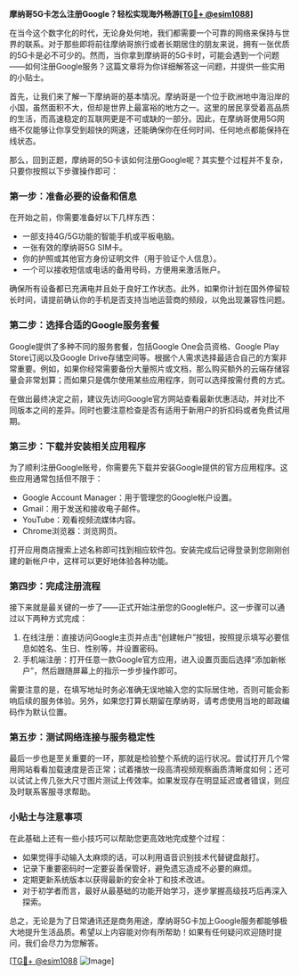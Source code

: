 **摩纳哥5G卡怎么注册Google？轻松实现海外畅游[[TG💪+ @esim1088](https://t.me/s/esim1088)]**

在当今这个数字化的时代，无论身处何地，我们都需要一个可靠的网络来保持与世界的联系。对于那些即将前往摩纳哥旅行或者长期居住的朋友来说，拥有一张优质的5G卡是必不可少的。然而，当你拿到摩纳哥的5G卡时，可能会遇到一个问题——如何注册Google服务？这篇文章将为你详细解答这一问题，并提供一些实用的小贴士。

首先，让我们来了解一下摩纳哥的基本情况。摩纳哥是一个位于欧洲地中海沿岸的小国，虽然面积不大，但却是世界上最富裕的地方之一。这里的居民享受着高品质的生活，而高速稳定的互联网更是不可或缺的一部分。因此，在摩纳哥使用5G网络不仅能够让你享受到超快的网速，还能确保你在任何时间、任何地点都能保持在线状态。

那么，回到正题，摩纳哥的5G卡该如何注册Google呢？其实整个过程并不复杂，只要你按照以下步骤操作即可：

### 第一步：准备必要的设备和信息

在开始之前，你需要准备好以下几样东西：
- 一部支持4G/5G功能的智能手机或平板电脑。
- 一张有效的摩纳哥5G SIM卡。
- 你的护照或其他官方身份证明文件（用于验证个人信息）。
- 一个可以接收短信或电话的备用号码，方便用来激活账户。

确保所有设备都已充满电并且处于良好工作状态。此外，如果你计划在国外停留较长时间，请提前确认你的手机是否支持当地运营商的频段，以免出现兼容性问题。

### 第二步：选择合适的Google服务套餐

Google提供了多种不同的服务套餐，包括Google One会员资格、Google Play Store订阅以及Google Drive存储空间等。根据个人需求选择最适合自己的方案非常重要。例如，如果你经常需要备份大量照片或文档，那么购买额外的云端存储容量会非常划算；而如果只是偶尔使用某些应用程序，则可以选择按需付费的方式。

在做出最终决定之前，建议先访问Google官方网站查看最新优惠活动，并对比不同版本之间的差异。同时也要注意检查是否有适用于新用户的折扣码或者免费试用期。

### 第三步：下载并安装相关应用程序

为了顺利注册Google账号，你需要先下载并安装Google提供的官方应用程序。这些应用通常包括但不限于：
- Google Account Manager：用于管理您的Google帐户设置。
- Gmail：用于发送和接收电子邮件。
- YouTube：观看视频流媒体内容。
- Chrome浏览器：浏览网页。

打开应用商店搜索上述名称即可找到相应软件包。安装完成后记得登录到您刚刚创建的新帐户中，这样可以更好地体验各种功能。

### 第四步：完成注册流程

接下来就是最关键的一步了——正式开始注册您的Google帐户。这一步骤可以通过以下两种方式完成：
1. 在线注册：直接访问Google主页并点击“创建帐户”按钮，按照提示填写必要信息如姓名、生日、性别等，并设置密码。
2. 手机端注册：打开任意一款Google官方应用，进入设置页面后选择“添加新帐户”，然后跟随屏幕上的指示一步步操作即可。

需要注意的是，在填写地址时务必准确无误地输入您的实际居住地，否则可能会影响后续的服务体验。另外，如果您打算长期留在摩纳哥，请考虑使用当地的邮政编码作为默认位置。

### 第五步：测试网络连接与服务稳定性

最后一步也是至关重要的一环，那就是检验整个系统的运行状况。尝试打开几个常用网站看看加载速度是否正常；试着播放一段高清视频观察画质清晰度如何；还可以试试上传几张大尺寸图片测试上传效率。如果发现存在明显延迟或者错误，则应及时联系客服寻求帮助。

### 小贴士与注意事项

在此基础上还有一些小技巧可以帮助您更高效地完成整个过程：
- 如果觉得手动输入太麻烦的话，可以利用语音识别技术代替键盘敲打。
- 记录下重要密码时一定要妥善保管好，避免遗忘造成不必要的麻烦。
- 定期更新系统版本以获得最新的安全补丁和技术改进。
- 对于初学者而言，最好从最基础的功能开始学习，逐步掌握高级技巧后再深入探索。

总之，无论是为了日常通讯还是商务用途，摩纳哥5G卡加上Google服务都能够极大地提升生活品质。希望以上内容能对你有所帮助！如果有任何疑问欢迎随时提问，我们会尽力为您解答。

[[TG💪+ @esim1088](https://t.me/s/esim1088) ![Image](https://i.postimg.cc/4NQfJmqS/Snipaste-2025-05-13-00-14-12.png)]